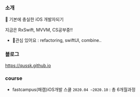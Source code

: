 ### 소개

🌱 기본에 충실한 iOS 개발자되기 

지금은 RxSwift, MVVM, CS공부중!!

- 🔭관심 있어요 : refactoring, swiftUI, combine..

### 블로그

https://qussk.github.io


### course 
- fastcampus(패캠)iOS개발 스쿨 ```2020.04 ~2020.10``` : 총 6개월과정
